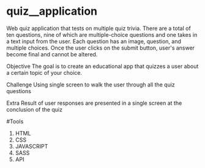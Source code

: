 # quiz__application
Web quiz application that tests on multiple quiz trivia. There are a total of ten questions, nine of which are multiple-choice questions and one takes in a text input from the user. Each question has an image, question, and multiple choices. Once the user clicks on the submit button, user's answer become final and cannot be altered.

Objective
The goal is to create an educational app that quizzes a user about a certain topic of your choice.

Challenge
Using single screen to walk the user through all the quiz questions

Extra
Result of user responses are presented in a single screen at the conclusion of the quiz

#Tools
1. HTML
2. CSS
3. JAVASCRIPT
4. SASS
5. API
